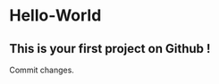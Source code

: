 # Hello-World
This is your first project on Github !
---------------------------------------------
Commit changes.

